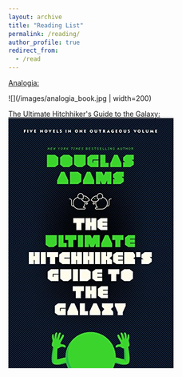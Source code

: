 ```yaml
---
layout: archive
title: "Reading List"
permalink: /reading/
author_profile: true
redirect_from:
  - /read
---
```


[Analogia:](https://www.amazon.com/Analogia-Emergence-Technology-Programmable-Control-ebook/dp/B07Y73W2NG)

![](/images/analogia_book.jpg | width=200)

[The Ultimate Hitchhiker's Guide to the Galaxy:](https://www.amazon.com/Ultimate-Hitchhikers-Guide-Galaxy-Outrageous-ebook/dp/B0043M4ZH0/ref=sr_1_3?keywords=douglas+adams&qid=1649819676&s=digital-text&sprefix=douglas+a%2Cdigital-text%2C120&sr=1-3)
![The Ultimate Hitchhiker's Guide to the Galaxy](/images/hitchhikers_book.jpg "The Ultimate Hitchhiker's Guide to the Galaxy")